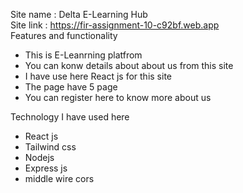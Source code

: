 Site name : Delta E-Learning Hub <br>
Site link : https://fir-assignment-10-c92bf.web.app <br>
Features and functionality 
- This is E-Leanrning platfrom
- You can konw details about about us from this site 
- I have use here React js for this site
- The page have 5 page
- You can register here to know more about us


Technology I have used here 
- React js
- Tailwind css
- Nodejs
- Express js
- middle wire cors